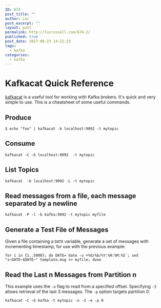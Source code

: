 ```yaml
---
ID: 674
post_title: ""
author: Luc
post_excerpt: ""
layout: post
permalink: http://lucrussell.com/674-2/
published: true
post_date: 2017-08-23 14:22:23
tags:
  - kafka
categories:
  - kafka
---
```

# Kafkacat Quick Reference

[kafkacat](https://github.com/edenhill/kafkacat) is a useful tool for working with Kafka brokers. It's quick and very simple to use. This is a cheatsheet of some useful commands.

## Produce

    $ echo "foo" | kafkacat -b localhost:9092 -t mytopic

## Consume

    kafkacat -C -b localhost:9092  -t mytopic

## List Topics

    kafkacat  -b localhost:9092 -L -t mytopic

## Read messages from a file, each message separated by a newline

    kafkacat -P -l -b kafka:9092 -t mytopic myfile

## Generate a Test File of Messages
Given a file containing a `DATE` variable, generate a set of messages with incrementing timestamp, for use with the previous example:

    for i in {1..5000}; do DATE=`date -u +%d/%b/%Y:%H:%M:%S`; sed "s~DATE~$DATE~" template.msg >> myfile; done
    
## Read the Last n Messages from Partition n
This example uses the `-o` flag to read from a specified offset. Specifying `-3` allows retrieval of the last 3 messages. The `-p` option targets partition 0:

    kafkacat -C -b kafka -t mytopic -o -3 -e -p 0